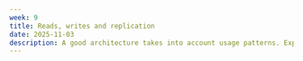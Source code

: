 ```yaml
---
week: 9
title: Reads, writes and replication
date: 2025-11-03
description: A good architecture takes into account usage patterns. Explore some of the creative ways the industry uses to solve architecture challenges.
---
```

